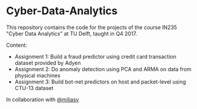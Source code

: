 # Cyber-Data-Analytics

This repository contains the code for the projects of the course IN235 "Cyber Data Analytics" at TU Delft, taught in Q4 2017.

Content:
* Assignment 1: Build a fraud predictor using credit card transaction dataset provided by Adyen
* Assignment 2: Do anomaly detection using PCA and ARMA on data from physical machines 
* Assignment 3: Build bot-net predictors on host and packet-level using CTU-13 dataset

In collaboration with [@miliasv](https://github.com/miliasv)
